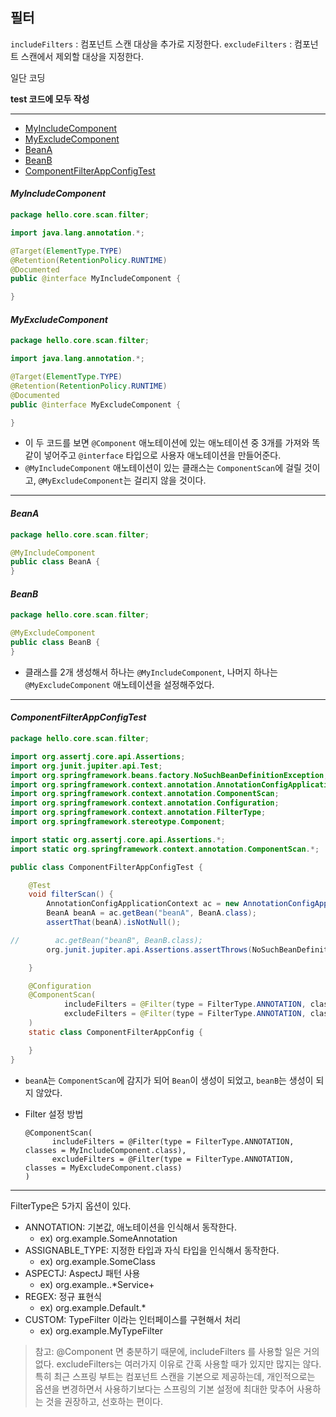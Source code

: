 ## 필터

`includeFilters` : 컴포넌트 스캔 대상을 추가로 지정한다.
`excludeFilters` : 컴포넌트 스캔에서 제외할 대상을 지정한다.

일단 코딩

**test 코드에 모두 작성**


---

  * [MyIncludeComponent](#MyIncludeComponent)
  * [MyExcludeComponent](#MyExcludeComponent)
  * [BeanA](#BeanA)
  * [BeanB](#BeanB)
  * [ComponentFilterAppConfigTest](#ComponentFilterAppConfigTest)

#### ***MyIncludeComponent***
```java
package hello.core.scan.filter;

import java.lang.annotation.*;

@Target(ElementType.TYPE)
@Retention(RetentionPolicy.RUNTIME)
@Documented
public @interface MyIncludeComponent {

}
```
#### ***MyExcludeComponent***
```java
package hello.core.scan.filter;

import java.lang.annotation.*;

@Target(ElementType.TYPE)
@Retention(RetentionPolicy.RUNTIME)
@Documented
public @interface MyExcludeComponent {

}

```
* 이 두 코드를 보면 `@Component` 애노테이션에 있는 애노테이션 중 3개를 가져와 똑같이 넣어주고 `@interface` 타입으로 사용자 애노테이션을 만들어준다.
* `@MyIncludeComponent` 애노테이션이 있는 클래스는 `ComponentScan`에 걸릴 것이고, `@MyExcludeComponent`는 걸리지 않을 것이다.
---
#### ***BeanA***

```java
package hello.core.scan.filter;

@MyIncludeComponent
public class BeanA {
}
```
#### ***BeanB***
```java
package hello.core.scan.filter;

@MyExcludeComponent
public class BeanB {
}
```
* 클래스를 2개 생성해서 하나는 `@MyIncludeComponent`, 나머지 하나는 `@MyExcludeComponent` 애노테이션을 설정해주었다.
---
#### ***ComponentFilterAppConfigTest***
```java
package hello.core.scan.filter;

import org.assertj.core.api.Assertions;
import org.junit.jupiter.api.Test;
import org.springframework.beans.factory.NoSuchBeanDefinitionException;
import org.springframework.context.annotation.AnnotationConfigApplicationContext;
import org.springframework.context.annotation.ComponentScan;
import org.springframework.context.annotation.Configuration;
import org.springframework.context.annotation.FilterType;
import org.springframework.stereotype.Component;

import static org.assertj.core.api.Assertions.*;
import static org.springframework.context.annotation.ComponentScan.*;

public class ComponentFilterAppConfigTest {

    @Test
    void filterScan() {
        AnnotationConfigApplicationContext ac = new AnnotationConfigApplicationContext(ComponentFilterAppConfig.class);
        BeanA beanA = ac.getBean("beanA", BeanA.class);
        assertThat(beanA).isNotNull();

//        ac.getBean("beanB", BeanB.class);
        org.junit.jupiter.api.Assertions.assertThrows(NoSuchBeanDefinitionException.class, () -> ac.getBean("beanB", BeanB.class));

    }

    @Configuration
    @ComponentScan(
            includeFilters = @Filter(type = FilterType.ANNOTATION, classes = MyIncludeComponent.class),
            excludeFilters = @Filter(type = FilterType.ANNOTATION, classes = MyExcludeComponent.class)
    )
    static class ComponentFilterAppConfig {

    }
}
```
* `beanA`는 `ComponentScan`에 감지가 되어 `Bean`이 생성이 되었고, 
`beanB`는 생성이 되지 않았다.
* Filter 설정 방법

	  @ComponentScan(
            includeFilters = @Filter(type = FilterType.ANNOTATION, classes = MyIncludeComponent.class),
            excludeFilters = @Filter(type = FilterType.ANNOTATION, classes = MyExcludeComponent.class)
      )

---

FilterType은 5가지 옵션이 있다.
* ANNOTATION: 기본값, 애노테이션을 인식해서 동작한다.
	* ex) org.example.SomeAnnotation
* ASSIGNABLE_TYPE: 지정한 타입과 자식 타입을 인식해서 동작한다.
	* ex) org.example.SomeClass
* ASPECTJ: AspectJ 패턴 사용
	* ex) org.example..*Service+
* REGEX: 정규 표현식
	* ex) org\.example\.Default.*
* CUSTOM: TypeFilter 이라는 인터페이스를 구현해서 처리
	* ex) org.example.MyTypeFilter
 

> 참고: @Component 면 충분하기 때문에, includeFilters 를 사용할 일은 거의 없다. excludeFilters는 여러가지 이유로 간혹 사용할 때가 있지만 많지는 않다.
> 특히 최근 스프링 부트는 컴포넌트 스캔을 기본으로 제공하는데, 개인적으로는 옵션을 변경하면서 사용하기보다는 스프링의 기본 설정에 최대한 맞추어 사용하는 것을 권장하고, 선호하는 편이다.
